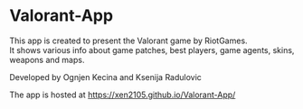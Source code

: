 # Valorant-App

This app is created to present the Valorant game by RiotGames.  
It shows various info about game patches, best players, game agents, skins, weapons and maps.

Developed by Ognjen Kecina and Ksenija Radulovic  

The app is hosted at https://xen2105.github.io/Valorant-App/ 
